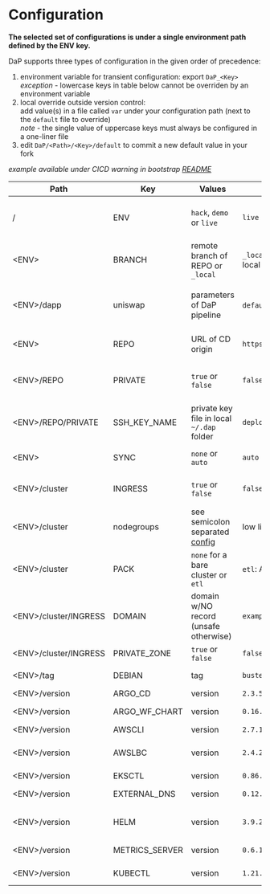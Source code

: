 # Configuration

**The selected set of configurations is under a single environment path defined by the ENV key.**

DaP supports three types of configuration in the given order of precedence:
1. environment variable for transient configuration: export `DaP_<Key>`\
*exception* - lowercase keys in table below cannot be overriden by an environment variable
2. local override outside version control:\
add value(s) in a file called `var` under your configuration path (next to the `default` file to override)\
*note* - the single value of uppercase keys must always be configured in a one-liner file
3. edit `DaP/<Path>/<Key>/default` to commit a new default value in your fork

*example available under CICD warning in bootstrap [README](/bootstrap)*

Path | Key | Values | Default | Description
--- | --- | --- | --- | ---
/ | ENV | `hack`, `demo` or `live` | `live` | configuration is read under the \<ENV> path of this variable
\<ENV> | BRANCH | remote branch of REPO or `_local` | `_local` checks the same branch as local git | `argocd app create --revision` argument 
\<ENV>/dapp | uniswap | parameters of DaP pipeline | `default` file in key path | `argo submit --parameter-file` argument of installer workflow
\<ENV> | REPO | URL of CD origin | `https://github.com/dapfyi/dap.git` | `argocd app create --repo` argument
\<ENV>/REPO | PRIVATE | `true` or `false` | `false` | configure private repo authentication on new clusters
\<ENV>/REPO/PRIVATE | SSH_KEY_NAME | private key file in local `~/.dap` folder | `deploy_key` | SSH key for CD from private repo
\<ENV> | SYNC | `none` or `auto` | `auto` | `argocd app create --sync-policy` argument 
\<ENV>/cluster | INGRESS | `true` or `false` | `false` | requirements under DaP Domain in [client](/client)
\<ENV>/cluster | nodegroups | see semicolon separated [config](/DaP/live/cluster/nodegroups/default) | low limits of spot instances | eksctl mapping in `nodegroups` definition of bootstrap [script](/bootstrap/workflow/aws/blue-green-deployment.sh)
\<ENV>/cluster | PACK | `none` for a bare cluster or `etl` | `etl`: Airflow, Spark and Superset | "package" of pre-installed apps
\<ENV>/cluster/INGRESS | DOMAIN | domain w/NO record (unsafe otherwise) | `example.com` | provided domain must match a hosted zone in AWS account
\<ENV>/cluster/INGRESS | PRIVATE_ZONE | `true` or `false` | `false` | hosted zone filter
\<ENV>/tag | DEBIAN | tag | `buster-20220228-slim` | OS of admin image
\<ENV>/version | ARGO_CD | version | `2.3.5` | upgrade [notes](./live/version/ARGO_CD)
\<ENV>/version | ARGO_WF_CHART | version | `0.16.7` | helm chart for Argo Workflows
\<ENV>/version | AWSCLI | version | `2.7.18` | aws cli [tags](https://github.com/aws/aws-cli/tags)
\<ENV>/version | AWSLBC | version | `2.4.2` | AWS Load Balancer Controller
\<ENV>/version | EKSCTL | version | `0.86.0` | upgrade [notes](./live/version/EKSCTL)
\<ENV>/version | EXTERNAL_DNS | version | `0.12.2` | bitnami/external-dns image
\<ENV>/version | HELM | version | `3.9.2` | unmanaged helm for early bootstrap
\<ENV>/version | METRICS_SERVER | version | `0.6.1` | K8s autoscaling metrics
\<ENV>/version | KUBECTL | version | `1.21.10` | match K8s version in eksctl

